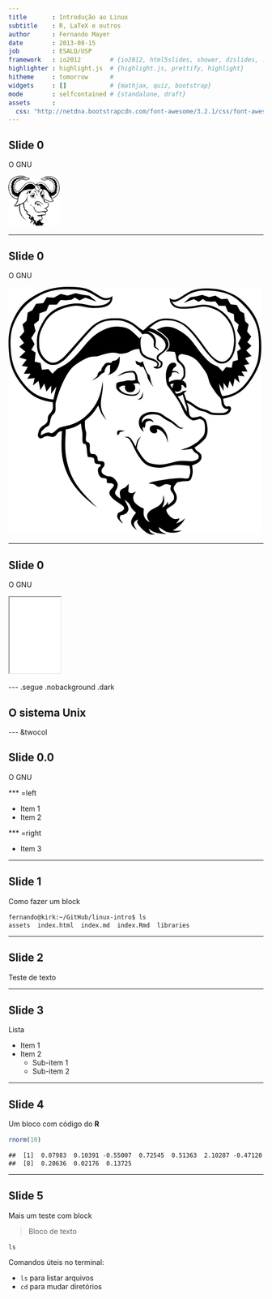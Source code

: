 ```yaml
---
title       : Introdução ao Linux
subtitle    : R, LaTeX e outros
author      : Fernando Mayer
date        : 2013-08-15
job         : ESALQ/USP
framework   : io2012        # {io2012, html5slides, shower, dzslides, ...}
highlighter : highlight.js  # {highlight.js, prettify, highlight}
hitheme     : tomorrow      # 
widgets     : []            # {mathjax, quiz, bootstrap}
mode        : selfcontained # {standalone, draft}
assets      :
  css: "http://netdna.bootstrapcdn.com/font-awesome/3.2.1/css/font-awesome.css"
---
```


## Slide 0

O GNU

<div class="centered">
<img src="assets/img/GNU.png" alt="GNU" width=20%/>
</div>

---

## Slide 0

O GNU

<div class="centered">
<img src="assets/img/GNU.png" alt="GNU" height=20% />
</div>

---

## Slide 0

O GNU

<iframe src='assets/img/GNU.png' width=20%></iframe>

--- .segue .nobackground .dark

## O sistema Unix

--- &twocol

## Slide 0.0

O GNU

*** =left

* Item 1
* Item 2

*** =right

* Item 3


---

## Slide 1

Como fazer um block

```
fernando@kirk:~/GitHub/linux-intro$ ls
assets  index.html  index.md  index.Rmd  libraries
```

--- 

## Slide 2

Teste de texto

---

## Slide 3

Lista
* Item 1
* Item 2
    - Sub-item 1
    - Sub-item 2

---

## Slide 4

Um bloco com código do **R**


```r
rnorm(10)
```

```
##  [1]  0.07983  0.10391 -0.55007  0.72545  0.51363  2.10287 -0.47120
##  [8]  0.20636  0.02176  0.13725
```


---

## Slide 5

Mais um teste com block

> Bloco de texto

```
ls
```

Comandos úteis no terminal:
* `ls` para listar arquivos
* `cd` para mudar diretórios





